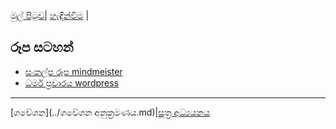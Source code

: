 [මුල් පිටුව](../index.md)| [හැඳින්වීම](../හැඳින්වීම.md) |

## රූප සටහන්

- [සංකල්ප රූප mindmeister](https://www.mindmeister.com/1330509214?t=4IWSTCU2ut)
- [ධර්ම ප්‍රචාරය wordpress](https://vemansa.wordpress.com/2021/01/04/%e0%b6%b0%e0%b6%bb%e0%b7%8a%e0%b6%b8-%e0%b6%b4%e0%b7%8a%e2%80%8d%e0%b6%bb%e0%b6%a0%e0%b7%8f%e0%b6%bb%e0%b6%ba/)


-----
[ගවේශන](../ගවේශන අනුක්‍රමණය.md)|[සූත්‍ර අධ්‍යයනය](../suttha/index.md)
